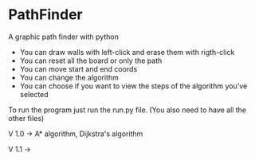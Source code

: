 # PathFinder
A graphic path finder with python

- You can draw walls with left-click and erase them with rigth-click
- You can reset all the board or only the path
- You can move start and end coords
- You can change the algorithm
- You can choose if you want to view the steps of the algorithm you've selected

To run the program just run the run.py file. (You also need to have all the other files)

V 1.0 -> A* algorithm, Dijkstra's algorithm

V 1.1 -> 
